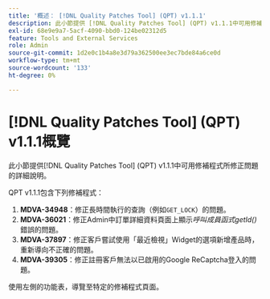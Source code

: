 ```yaml
---
title: '概述： [!DNL Quality Patches Tool] (QPT) v1.1.1'
description: 此小節提供 [!DNL Quality Patches Tool] (QPT) v1.1.1中可用修補程式所修正問題的詳細說明。
exl-id: 68e9e9a7-5acf-4090-bbd0-124be02312d5
feature: Tools and External Services
role: Admin
source-git-commit: 1d2e0c1b4a8e3d79a362500ee3ec7bde84a6ce0d
workflow-type: tm+mt
source-wordcount: '133'
ht-degree: 0%

---
```


# [!DNL Quality Patches Tool] (QPT) v1.1.1概覽

此小節提供[!DNL Quality Patches Tool] (QPT) v1.1.1中可用修補程式所修正問題的詳細說明。

QPT v1.1.1包含下列修補程式：

1. **MDVA-34948**：修正長時間執行的查詢（例如`GET_LOCK`）的問題。
1. **MDVA-36021**：修正Admin中訂單詳細資料頁面上顯示&#x200B;*呼叫成員函式getId()*&#x200B;錯誤的問題。
1. **MDVA-37897**：修正客戶嘗試使用「最近檢視」Widget的選項新增產品時，重新導向不正確的問題。
1. **MDVA-39305**：修正註冊客戶無法以已啟用的Google ReCaptcha登入的問題。

使用左側的功能表，導覽至特定的修補程式頁面。
